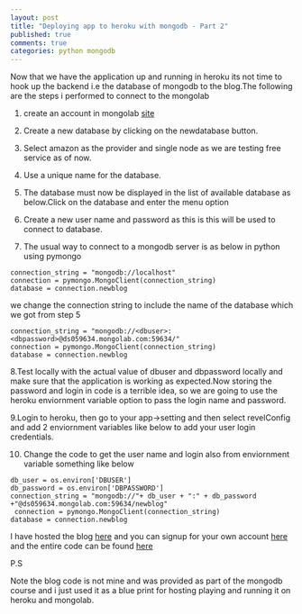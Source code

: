 ```yaml
---
layout: post
title: "Deploying app to heroku with mongodb - Part 2"
published: true
comments: true
categories: python mongodb 
---
```


Now that we have the application up and running in heroku its not time to hook up the backend i.e the database of mongodb to the blog.The following are the steps i performed to connect to the mongolab

1. create an account in mongolab [site](mongolab.com)

2.  Create a new database by clicking on the newdatabase button. 

3. Select amazon as the provider and single node as we are testing free service as of now.

4. Use a unique name for the database.

5. The database must now be displayed in the list of available database as below.Click on the database and enter the menu option

6. Create a new user name and password as this is this will be used to connect to database.

7. The usual way to connect to a mongodb server is as below in python using pymongo

```
connection_string = "mongodb://localhost"
connection = pymongo.MongoClient(connection_string)
database = connection.newblog
```

we change the connection string to include the name of the database which we got from step 5

```
connection_string = "mongodb://<dbuser>:<dbpassword>@ds059634.mongolab.com:59634/"
connection = pymongo.MongoClient(connection_string)
database = connection.newblog
```

8.Test locally with the actual value of dbuser and dbpassword locally and make sure that the application is working as expected.Now storing the password and login in code is a terrible idea, so we are going to use the heroku enviornment variable option to pass the login name and password.

9.Login to heroku, then go to your app->setting and then select revelConfig and add 2 enviornment variables like below to add your user login credentials.





10. Change the code to get the user name and login also from enviornment variable something like below 

```
db_user = os.environ['DBUSER']
db_password = os.environ['DBPASSWORD']
connection_string = "mongodb://"+ db_user + ":" + db_password +"@ds059634.mongolab.com:59634/newblog"
 connection = pymongo.MongoClient(connection_string)
database = connection.newblog
```

I have hosted the blog [here](https://infinite-shore-9738.herokuapp.com) and you can signup for your own account [here](https://infinite-shore-9738.herokuapp.com/signup) and the entire code can be found [here](https://github.com/PradheepShrinivasan/MongodbBlog)

P.S

Note the blog code is not mine and was provided as part of the mongodb course and i just used it as a blue print for hosting playing and running it on heroku and mongolab.
